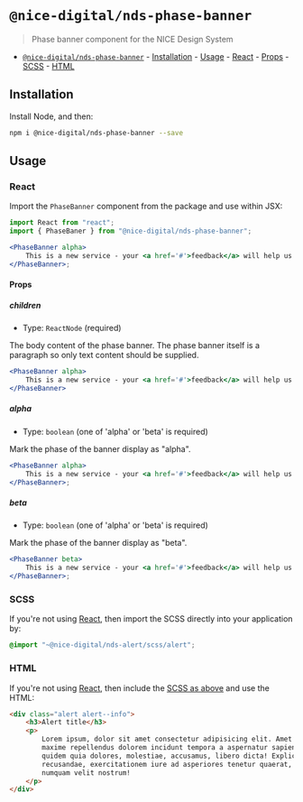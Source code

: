 # `@nice-digital/nds-phase-banner`

> Phase banner component for the NICE Design System

- [`@nice-digital/nds-phase-banner`](#nice-digitalphasebanner) - [Installation](#installation) - [Usage](#usage) - [React](#react) - [Props](#props) - [SCSS](#scss) - [HTML](#html)

## Installation

Install Node, and then:

```sh
npm i @nice-digital/nds-phase-banner --save
```

## Usage

### React

Import the `PhaseBanner` component from the package and use within JSX:

```jsx
import React from "react";
import { PhaseBaner } from "@nice-digital/nds-phase-banner";

<PhaseBanner alpha>
	This is a new service - your <a href='#'>feedback</a> will help us to improve it.
</PhaseBanner>;
```

#### Props

##### children

- Type: `ReactNode` (required)

The body content of the phase banner. The phase banner itself is a paragraph so only text content should be supplied.

```jsx
<PhaseBanner alpha>
	This is a new service - your <a href='#'>feedback</a> will help us to improve it.
</PhaseBanner>
```

##### alpha

- Type: `boolean` (one of 'alpha' or 'beta' is required)

Mark the phase of the banner display as "alpha".

```jsx
<PhaseBanner alpha>
	This is a new service - your <a href='#'>feedback</a> will help us to improve it.
</PhaseBanner>;
```

##### beta

- Type: `boolean` (one of 'alpha' or 'beta' is required)

Mark the phase of the banner display as "beta".

```jsx
<PhaseBanner beta>
	This is a new service - your <a href='#'>feedback</a> will help us to improve it.
</PhaseBanner>;
```

### SCSS

If you're not using [React](#react), then import the SCSS directly into your application by:

```scss
@import "~@nice-digital/nds-alert/scss/alert";
```

### HTML

If you're not using [React](#react), then include the [SCSS as above](#scss) and use the HTML:

```html
<div class="alert alert--info">
	<h3>Alert title</h3>
	<p>
		Lorem ipsum, dolor sit amet consectetur adipisicing elit. Amet inventore
		maxime repellendus dolorem incidunt tempora a aspernatur sapiente quas
		quidem quia dolores, molestiae, accusamus, libero dicta! Explicabo
		recusandae, exercitationem iure ad asperiores tenetur quaerat, animi in quae
		numquam velit nostrum!
	</p>
</div>
```
